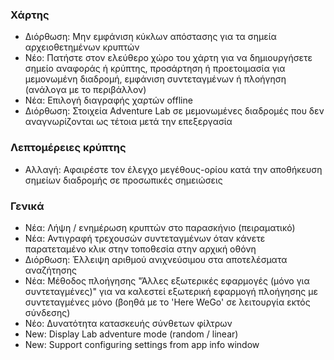 
### Χάρτης
- Διόρθωση: Μην εμφάνιση κύκλων απόστασης για τα σημεία αρχειοθετημένων κρυπτών
- Νέο: Πατήστε στον ελεύθερο χώρο του χάρτη για να δημιουργήσετε σημείο αναφοράς ή κρύπτης, προσάρτηση ή προετοιμασία για μεμονωμένη διαδρομή, εμφάνιση συντεταγμένων ή πλοήγηση (ανάλογα με το περιβάλλον)
- Νέα: Επιλογή διαγραφής χαρτών offline
- Διόρθωση: Στοιχεία Adventure Lab σε μεμονωμένες διαδρομές που δεν αναγνωρίζονται ως τέτοια μετά την επεξεργασία

### Λεπτομέρειες κρύπτης
- Αλλαγή: Αφαιρέστε τον έλεγχο μεγέθους-ορίου κατά την αποθήκευση σημείων διαδρομής σε προσωπικές σημειώσεις

### Γενικά
- Νέα: Λήψη / ενημέρωση κρυπτών στο παρασκήνιο (πειραματικό)
- Νέα: Αντιγραφή τρεχουσών συντεταγμένων όταν κάνετε παρατεταμένο κλικ στην τοποθεσία στην αρχική οθόνη
- Διόρθωση: Έλλειψη αριθμού ανιχνεύσιμου στα αποτελέσματα αναζήτησης
- Νέα: Μέθοδος πλοήγησης "Άλλες εξωτερικές εφαρμογές (μόνο για συντεταγμένες)" για να καλεστεί εξωτερική εφαρμογή πλοήγησης με συντεταγμένες μόνο (βοηθά με το 'Here WeGo' σε λειτουργία εκτός σύνδεσης)
- Νέο: Δυνατότητα κατασκευής σύνθετων φίλτρων
- New: Display Lab adventure mode (random / linear)
- New: Support configuring settings from app info window
